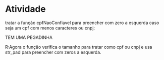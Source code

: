 # Atividade

tratar a função cpfNaoConfiavel para preencher com zero a esquerda caso seja um cpf com menos caracteres ou cnpj;

TEM UMA PEGADINHA

R:Agora o função verifica o tamanho para tratar como cpf ou cnpj e usa str_pad para preencher com zeros a esquerda.